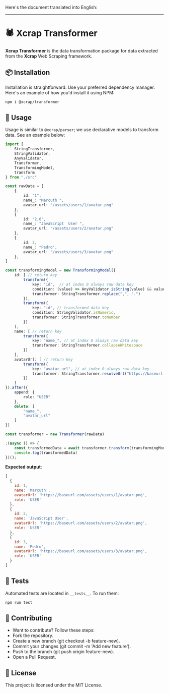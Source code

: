 Here's the document translated into English:

-----

# 🕷️ Xcrap Transformer

**Xcrap Transformer** is the data transformation package for data extracted from the **Xcrap** Web Scraping framework.

## 📦 Installation

Installation is straightforward. Use your preferred dependency manager. Here's an example of how you'd install it using NPM:

```bash
npm i @xcrap/transformer
```

## 🚀 Usage

Usage is similar to `@xcrap/parser`; we use declarative models to transform data. See an example below:

```ts
import {
    StringTransformer,
    StringValidator,
    AnyValidator,
    Transformer,
    TransformingModel,
    transform
} from "./src"

const rawData = [
    {
        id: "1",
        name_: "Marcuth ",
        avatar_url: "/assets/users/1/avatar.png"
    },
    {
        id: "2,0",
        name_: "JavaScript  User ",
        avatar_url: "/assets/users/2/avatar.png"
    },
    {
        id: 3,
        name_: "Pedro",
        avatar_url: "/assets/users/3/avatar.png"
    },
]

const transformingModel = new TransformingModel({
    id: [ // return key
        transform({
            key: "id",  // at index 0 always raw data key
            condition: (value) => AnyValidator.isString(value) && value.includes(","),
            transformer: StringTransformer.replace(",", ".")
        }),
        transform({
            key: "id", // transformed data key
            condition: StringValidator.isNumeric,
            transformer: StringTransformer.toNumber
        })
    ],
    name: [ // return key
        transform({
            key: "name_", // at index 0 always raw data key
            transformer: StringTransformer.collapseWhitespace
        })
    ],
    avatarUrl: [ // return key
        transform({
            key: "avatar_url", // at index 0 always raw data key
            transformer: StringTransformer.resolveUrl("https://baseurl.com/")
        })
    ]
}).after({
    append: {
        role: "USER"
    },
    delete: [
        "name_",
        "avatar_url"
    ]
})

const transformer = new Transformer(rawData)

;(async () => {
    const transformedData = await transformer.transform(transformingModel)
    console.log(transformedData)
})();

```

**Expected output**:

```js
[
  {
    id: 1,
    name: 'Marcuth',
    avatarUrl: 'https://baseurl.com/assets/users/1/avatar.png',
    role: 'USER'
  },
  {
    id: 2,
    name: 'JavaScript User',
    avatarUrl: 'https://baseurl.com/assets/users/2/avatar.png',
    role: 'USER'
  },
  {
    id: 3,
    name: 'Pedro',
    avatarUrl: 'https://baseurl.com/assets/users/3/avatar.png',
    role: 'USER'
  }
]
```

## 🧪 Tests

Automated tests are located in `__tests__`. To run them:

```bash
npm run test
```

## 🤝 Contributing

  - Want to contribute? Follow these steps:
  - Fork the repository.
  - Create a new branch (git checkout -b feature-new).
  - Commit your changes (git commit -m 'Add new feature').
  - Push to the branch (git push origin feature-new).
  - Open a Pull Request.

## 📝 License

This project is licensed under the MIT License.